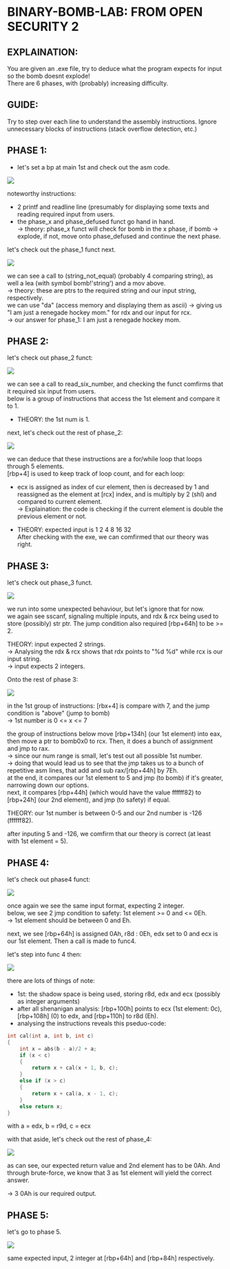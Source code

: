 # BINARY-BOMB-LAB: FROM OPEN SECURITY 2
## EXPLAINATION:
You are given an .exe file, try to deduce what the program expects for input so the bomb doesnt explode! <br/>
There are 6 phases, with (probably) increasing difficulty.<br/>

## GUIDE:
Try to step over each line to understand the assembly instructions.
Ignore unnecessary blocks of instructions (stack overflow detection, etc.)

## PHASE 1:
- let's set a bp at main 1st and check out the asm code. <br/>
<p>
    <img src="main_funct.png"/>
</p>

noteworthy instructions:
+ 2 printf and readline line (presumably for displaying some texts and reading required input from users. <br/>
+ the phase_x and phase_defused funct go hand in hand. <br/>
-> theory: phase_x funct will check for bomb in the x phase, if bomb -> explode, if not, move onto phase_defused and continue the next phase. <br/>

let's check out the phase_1 funct next. <br/>
<p>
    <img src="phase1_funct.png"/>
</p>

we can see a call to (string_not_equal) (probably 4 comparing string), as well a lea (with symbol bomb!'string') and a mov above. <br/>
-> theory: these are ptrs to the required string and our input string, respectively. <br/>
we can use "da" (access memory and displaying them as ascii) -> giving us "I am just a renegade hockey mom." for rdx and our input for rcx. <br/>
-> our answer for phase_1: I am just a renegade hockey mom.

## PHASE 2:
let's check out phase_2 funct:

<p>
    <img src="phase2_funct1.png"/>
</p>

we can see a call to read_six_number, and checking the funct comfirms that it required six input from users. <br/>
below is a group of instructions that access the 1st element and compare it to 1. <br/>

* THEORY: the 1st num is 1.

next, let's check out the rest of phase_2:

<p>
    <img src="phase2_funct2.png"/>
</p>

we can deduce that these instructions are a for/while loop that loops through 5 elements. <br/>
[rbp+4] is used to keep track of loop count, and for each loop:
- ecx is assigned as index of cur element, then is decreased by 1 and reassigned as the element at [rcx] index, and is multiply by 2 (shl) and compared to current element. <br/>
-> Explaination: the code is checking if the current element is double the previous element or not. <br/>

* THEORY: expected input is 1 2 4 8 16 32 <br/>
After checking with the exe, we can comfirmed that our theory was right.

## PHASE 3:
let's check out phase_3 funct.

<p>
    <img src="phase3_funct1.png"/>
</p>

we run into some unexpected behaviour, but let's ignore that for now. <br/>
we again see sscanf, signaling multiple inputs, and rdx & rcx being used to store (possibly) str ptr. The jump condition also required [rbp+64h] to be >= 2. <br/>

THEORY: input expected 2 strings. <br/>
-> Analysing the rdx & rcx shows that rdx points to "%d %d" while rcx is our input string. <br/>
-> input expects 2 integers.

Onto the rest of phase 3:
<p>
    <img src="phase3_funct2.png"/>
</p>

in the 1st group of instructions: [rbx+4] is compare with 7, and the jump condition is "above" (jump to bomb) <br/>
-> 1st number is 0 <= x <= 7

the group of instructions below move [rbp+134h] (our 1st element) into eax, then move a ptr to bomb0x0 to rcx. Then, it does a bunch of assignment and jmp to rax. <br/>
-> since our num range is small, let's test out all possible 1st number. <br/>
-> doing that would lead us to see that the jmp takes us to a bunch of repetitive asm lines, that add and sub rax/[rbp+44h] by 7Eh. <br/>
at the end, it compares our 1st element to 5 and jmp (to bomb) if it's greater, narrowing down our options. <br/>
next, it compares [rbp+44h] (which would have the value ffffff82) to [rbp+24h] (our 2nd element), and jmp (to safety) if equal.

THEORY: our 1st number is between 0-5 and our 2nd number is -126 (ffffff82).

after inputing 5 and -126, we comfirm that our theory is correct (at least with 1st element = 5).

## PHASE 4:

let's check out phase4 funct:

<p>
    <img src="phase4_funct1.png"/>
</p>

once again we see the same input format, expecting 2 integer. <br/>
below, we see 2 jmp condition to safety: 1st element >= 0 and <= 0Eh. <br/>
-> 1st element should be between 0 and Eh.

next, we see [rbp+64h] is assigned 0Ah, r8d : 0Eh, edx set to 0 and ecx is our 1st element. Then a call is made to func4.

let's step into func 4 then:


<p>
    <img src="phase4_func4-1.png"/>
</p>

there are lots of things of note:
- 1st: the shadow space is being used, storing r8d, edx and ecx (possibly as integer arguments) <br/>
- after all shenanigan analysis: [rbp+100h] points to ecx (1st element: 0c), [rbp+108h] (0) to edx, and [rbp+110h] to r8d (Eh).
- analysing the instructions reveals this pseduo-code:

```cpp
int cal(int a, int b, int c)
{
	int x = abs(b - a)/2 + a;
	if (x < c)
	{
		return x + cal(x + 1, b, c);
	}
	else if (x > c)
	{
		return x + cal(a, x - 1, c);
	}
	else return x;
}
```
with a = edx, b = r9d, c = ecx

with that aside, let's check out the rest of phase_4:

<p>
    <img src="phase4_funct2.png"/>
</p>

as can see, our expected return value and 2nd element has to be 0Ah. And through brute-force, we know that 3 as 1st element will yield the correct answer.

-> 3 0Ah is our required output.

## PHASE 5:
let's go to phase 5.

<p>
    <img src="phase5_funct1.png"/>
</p>

same expected input, 2 integer at [rbp+64h] and [rbp+84h] respectively.
